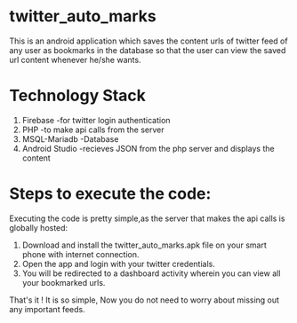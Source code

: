 # twitter_auto_marks
This is an android application which saves the content urls of twitter feed of any user as bookmarks in the database so that the user can view the saved url content whenever he/she wants.

# Technology Stack
 1. Firebase       -for twitter login authentication
 2. PHP            -to make api calls from the server
 3. MSQL-Mariadb   -Database 
 4. Android Studio -recieves JSON from the php server and displays the content

# Steps to execute the code:
  Executing the code is pretty simple,as the server that makes the api calls is globally hosted:

 1. Download and install the twitter_auto_marks.apk file on your smart phone with internet connection.
 2. Open the app and login with your twitter credentials.
 3. You will be redirected to a dashboard activity wherein you can view all your bookmarked urls.

That's it ! It is so simple, Now you do not need to worry about missing out any important feeds.


